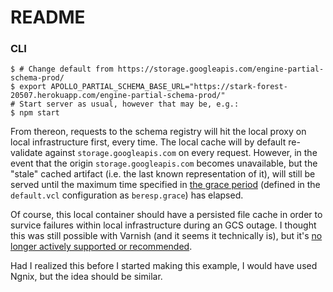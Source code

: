 # README

### CLI

```shell
$ # Change default from https://storage.googleapis.com/engine-partial-schema-prod/
$ export APOLLO_PARTIAL_SCHEMA_BASE_URL="https://stark-forest-20507.herokuapp.com/engine-partial-schema-prod/"
# Start server as usual, however that may be, e.g.:
$ npm start
```

From thereon, requests to the schema registry will hit the local proxy on local
infrastructure first, every time.  The local cache will by default re-validate
against `storage.googleapis.com` on every request.  However, in the event that
the origin `storage.googleapis.com` becomes unavailable, but the "stale" cached
artifact (i.e. the last known representation of it), will still be served until
the maximum time specified in [the grace period](https://varnish-cache.org/docs/trunk/users-guide/vcl-grace.html)
(defined in the `default.vcl` configuration as `beresp.grace`) has elapsed.

Of course, this local container should have a persisted file cache in order to
survice failures within local infrastructure during an GCS outage.  I thought this
was still possible with Varnish (and it seems it technically is), but it's [no
longer actively supported or recommended](https://varnish-cache.org/docs/trunk/phk/persistent.html#phk-persistent).

Had I realized this before I started making this example, I would have used Ngnix,
but the idea should be similar.
